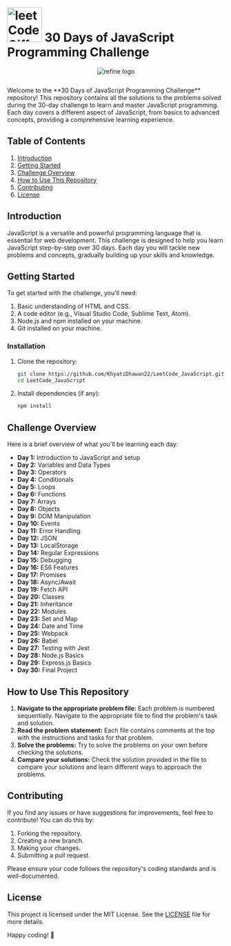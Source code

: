 # <img src="https://github.com/KhyatiDhawan22/LeetCode_JavaScript/assets/112753105/de9ccd57-94ff-411a-bb9f-848dbefe82f3" alt="leetCodeGiffy-ezgif com-resize" width="80" height="80"> 30 Days of JavaScript Programming Challenge 
<div align="center" style="margin: 10px;">
    <img alt="refine logo" src="https://github.com/KhyatiDhawan22/LeetCode_JavaScript/assets/112753105/a26b0f80-5ebd-412a-a264-4afd184683a5">
</div>
<br/>
Welcome to the **30 Days of JavaScript Programming Challenge** repository! This repository contains all the solutions to the problems solved during the 30-day challenge to learn and master JavaScript programming. Each day covers a different aspect of JavaScript, from basics to advanced concepts, providing a comprehensive learning experience.

## Table of Contents

1. [Introduction](#introduction)
2. [Getting Started](#getting-started)
3. [Challenge Overview](#challenge-overview)
4. [How to Use This Repository](#how-to-use-this-repository)
5. [Contributing](#contributing)
6. [License](#license)

## Introduction

JavaScript is a versatile and powerful programming language that is essential for web development. This challenge is designed to help you learn JavaScript step-by-step over 30 days. Each day you will tackle new problems and concepts, gradually building up your skills and knowledge.

## Getting Started

To get started with the challenge, you'll need:

1. Basic understanding of HTML and CSS.
2. A code editor (e.g., Visual Studio Code, Sublime Text, Atom).
3. Node.js and npm installed on your machine.
4. Git installed on your machine.

### Installation

1. Clone the repository:
    ```bash
    git clone https://github.com/KhyatiDhawan22/LeetCode_JavaScript.git
    cd LeetCode_JavaScript
    ```

2. Install dependencies (if any):
    ```bash
    npm install
    ```

## Challenge Overview

Here is a brief overview of what you'll be learning each day:

- **Day 1:** Introduction to JavaScript and setup
- **Day 2:** Variables and Data Types
- **Day 3:** Operators
- **Day 4:** Conditionals
- **Day 5:** Loops
- **Day 6:** Functions
- **Day 7:** Arrays
- **Day 8:** Objects
- **Day 9:** DOM Manipulation
- **Day 10:** Events
- **Day 11:** Error Handling
- **Day 12:** JSON
- **Day 13:** LocalStorage
- **Day 14:** Regular Expressions
- **Day 15:** Debugging
- **Day 16:** ES6 Features
- **Day 17:** Promises
- **Day 18:** Async/Await
- **Day 19:** Fetch API
- **Day 20:** Classes
- **Day 21:** Inheritance
- **Day 22:** Modules
- **Day 23:** Set and Map
- **Day 24:** Date and Time
- **Day 25:** Webpack
- **Day 26:** Babel
- **Day 27:** Testing with Jest
- **Day 28:** Node.js Basics
- **Day 29:** Express.js Basics
- **Day 30:** Final Project

## How to Use This Repository

1. **Navigate to the appropriate problem file:** Each problem is numbered sequentially. Navigate to the appropriate file to find the problem's task and solution.
2. **Read the problem statement:** Each file contains comments at the top with the instructions and tasks for that problem.
3. **Solve the problems:** Try to solve the problems on your own before checking the solutions.
4. **Compare your solutions:** Check the solution provided in the file to compare your solutions and learn different ways to approach the problems.

## Contributing

If you find any issues or have suggestions for improvements, feel free to contribute! You can do this by:

1. Forking the repository.
2. Creating a new branch.
3. Making your changes.
4. Submitting a pull request.

Please ensure your code follows the repository's coding standards and is well-documented.

## License

This project is licensed under the MIT License. See the [LICENSE](LICENSE) file for more details.

Happy coding! 🚀
